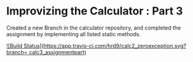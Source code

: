 # Improvizing the Calculator : Part 3

Created a new Branch in the calculator repository, and completed the assignment by implementing all listed static methods.

[![Build Status](https://app.travis-ci.com/hrd9/calc2_zeroexception.svg?branch= calc3_assignmentpart)](https://app.travis-ci.com/hrd9/calc2_zeroexception)
